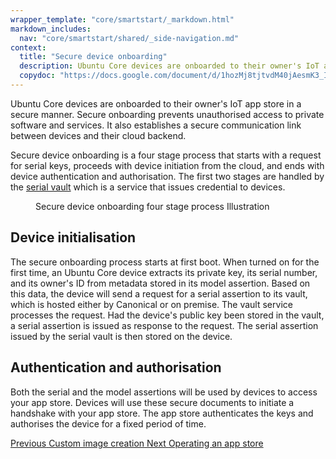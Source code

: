 ```yaml
---
wrapper_template: "core/smartstart/_markdown.html"
markdown_includes:
  nav: "core/smartstart/shared/_side-navigation.md"
context:
  title: "Secure device onboarding"
  description: Ubuntu Core devices are onboarded to their owner's IoT app store in a secure manner. Secure onboarding prevents unauthorised access to private software and services. It also establishes a secure communication link between devices and their cloud backend.
  copydoc: "https://docs.google.com/document/d/1hozMj8tjtvdM40jAesmK3_IctGvLwYsry88GECvfM0s/edit"
---
```


Ubuntu Core devices are onboarded to their owner's IoT app store in a secure manner. Secure onboarding prevents unauthorised access to private software and services. It also establishes a secure communication link between devices and their cloud backend.

Secure device onboarding is a four stage process that starts with a request for serial keys, proceeds with device initiation from the cloud, and ends with device authentication and authorisation. The first two stages are handled by the [serial vault](https://github.com/CanonicalLtd/serial-vault) which is a service that issues credential to devices.

<figure>
  <img src="https://assets.ubuntu.com/v1/29944474-19c88fc1e15e2058793f9d8be18ba042603eb2c7_2_690x419.png" alt="" style="margin: 0" />
  <figcaption>Secure device onboarding four stage process Illustration</figcaption>
</figure>

## Device initialisation

The secure onboarding process starts at first boot. When turned on for the first time, an Ubuntu Core device extracts its private key, its serial number, and its owner's ID from metadata stored in its model assertion. Based on this data, the device will send a request for a serial assertion to its vault, which is hosted either by Canonical or on premise. The vault service processes the request. Had the device's public key been stored in the vault, a serial assertion is issued as response to the request. The serial assertion issued by the serial vault is then stored on the device.

## Authentication and authorisation

Both the serial and the model assertions will be used by devices to access your app store. Devices will use these secure documents to initiate a handshake with your app store. The app store authenticates the keys and authorises the device for a fixed period of time.

<footer class="p-article-pagination">
  <a class="p-article-pagination__link--previous" href="/core/smartstart/guide/custom-image-creation">
    <span class="p-article-pagination__label">Previous</span>
    <span class="p-article-pagination__title">Custom image creation</span>
  </a>
  <a class="p-article-pagination__link--next" href="/core/smartstart/guide/operating-an-app-store">
    <span class="p-article-pagination__label">Next</span>
    <span class="p-article-pagination__title">Operating an app store</span>
  </a>
</footer>
